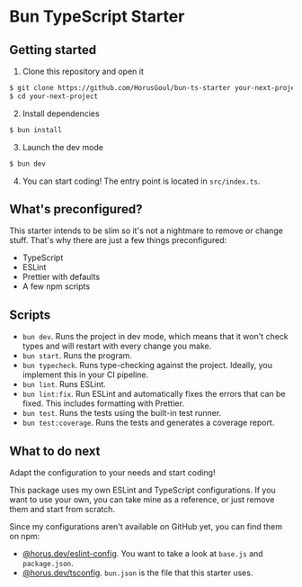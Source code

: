 # Bun TypeScript Starter

## Getting started

1. Clone this repository and open it

```bash
$ git clone https://github.com/HorusGoul/bun-ts-starter your-next-project
$ cd your-next-project
```

2. Install dependencies

```bash
$ bun install
```

3. Launch the dev mode

```bash
$ bun dev
```

4. You can start coding! The entry point is located in `src/index.ts`.

## What's preconfigured?

This starter intends to be slim so it's not a nightmare to remove or change stuff. That's why there are just a few things preconfigured:

- TypeScript
- ESLint
- Prettier with defaults
- A few npm scripts

## Scripts

- `bun dev`. Runs the project in dev mode, which means that it won't check types and will restart with every change you make.
- `bun start`. Runs the program.
- `bun typecheck`. Runs type-checking against the project. Ideally, you implement this in your CI pipeline.
- `bun lint`. Runs ESLint.
- `bun lint:fix`. Run ESLint and automatically fixes the errors that can be fixed. This includes formatting with Prettier.
- `bun test`. Runs the tests using the built-in test runner.
- `bun test:coverage`. Runs the tests and generates a coverage report.

## What to do next

Adapt the configuration to your needs and start coding!

This package uses my own ESLint and TypeScript configurations. If you want to use your own, you can take mine as a reference, or just remove them and start from scratch.

Since my configurations aren't available on GitHub yet, you can find them on npm:

- [@horus.dev/eslint-config](https://www.npmjs.com/package/@horus.dev/eslint-config?activeTab=code). You want to take a look at `base.js` and `package.json`.
- [@horus.dev/tsconfig](https://www.npmjs.com/package/@horus.dev/tsconfig?activeTab=code). `bun.json` is the file that this starter uses.

